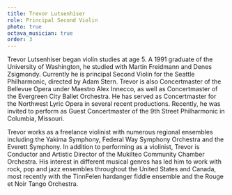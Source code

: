 ```yaml
---
title: Trevor Lutsenhiser
role: Principal Second Violin
photo: true
octava_musician: true
order: 3
---
```


Trevor Lutsenhiser began violin studies at age 5. A 1991 graduate of the University of Washington, he studied with Martin Freidmann and Denes Zsigmondy. Currently he is principal Second Violin for the Seattle Philharmonic, directed by Adam Stern. Trevor is also Concertmaster of the Bellevue Opera under Maestro Alex Innecco, as well as Concertmaster of the Evergreen City Ballet Orchestra. He has served as Concertmaster for the Northwest Lyric Opera in several recent productions. Recently, he was invited to perform as Guest Concertmaster of the 9th Street Philharmonic in Columbia, Missouri.

Trevor works as a freelance violinist with numerous regional ensembles including the Yakima Symphony, Federal Way Symphony Orchestra and the Everett Symphony. In addition to performing as a violinist, Trevor is Conductor and Artistic Director of the Mukilteo Community Chamber Orchestra. His interest in different musical genres has led him to work with rock, pop and jazz ensembles throughout the United States and Canada, most recently with the TinnFelen hardanger fiddle ensemble and the Rouge et Noir Tango Orchestra.